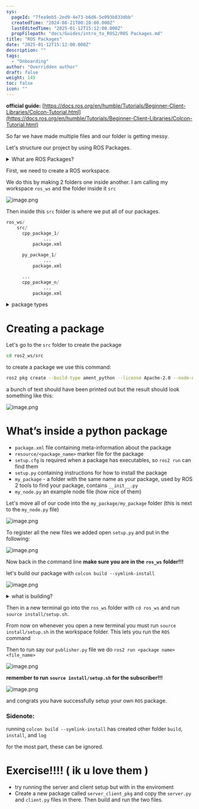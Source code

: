 ```yaml
---
sys:
  pageId: "7fea9eb5-2ed9-4e73-b6d6-5e093b833dbb"
  createdTime: "2024-08-21T00:28:00.000Z"
  lastEditedTime: "2025-01-12T15:12:00.000Z"
  propFilepath: "docs/Guides/intro_to_ROS2/ROS Packages.md"
title: "ROS Packages"
date: "2025-01-12T15:12:00.000Z"
description: ""
tags:
  - "Onboarding"
author: "Overridden author"
draft: false
weight: 145
toc: false
icon: ""
---
```


**official guide:** [https://docs.ros.org/en/humble/Tutorials/Beginner-Client-Libraries/Colcon-Tutorial.html](https://docs.ros.org/en/humble/Tutorials/Beginner-Client-Libraries/Colcon-Tutorial.html)

So far we have made multiple files and our folder is getting messy.

Let's structure our project by using ROS Packages.

<details>

<summary>What are ROS Packages?</summary>

ROS Packages are, as the name implies, packages of code that are highly sharable between ROS developers.

They consist of a folder, `package.xml` file, and source code

```python
      cpp_package_1/
		      ... imagine much code files here ..
          package.xml
```

</details>

First, we need to create a ROS workspace.

We do this by making 2 folders one inside another. I am calling my workspace `ros_ws` and the folder inside it `src`

![image.png](https://prod-files-secure.s3.us-west-2.amazonaws.com/d518164a-d88e-44d1-a4ee-3adb3bd8bce0/70706947-fd18-4537-a67b-e12946812d31/image.png?X-Amz-Algorithm=AWS4-HMAC-SHA256&X-Amz-Content-Sha256=UNSIGNED-PAYLOAD&X-Amz-Credential=ASIAZI2LB466QUZJNHIJ%2F20250207%2Fus-west-2%2Fs3%2Faws4_request&X-Amz-Date=20250207T190114Z&X-Amz-Expires=3600&X-Amz-Security-Token=IQoJb3JpZ2luX2VjEGIaCXVzLXdlc3QtMiJGMEQCIF0ss2MYN2vVFhUPhuIK8Zyk4FLieDcU66IN8HszSV0WAiBU64iNg%2B%2BgCspoGR9xh6rgcDkLJaUMLUC9dSXBKVoK9Sr%2FAwh7EAAaDDYzNzQyMzE4MzgwNSIMNNrn0lfcdy5Pw7%2BPKtwD2awqLjqYcHXCgdOTcqaxRTwpt7gn%2F6QeMiE8WiqZK19xux2EdoDoBeNg8HGhZT3NWrcYjwltMIJX0NN5khIKtG0x7oToHlo8xLuNYOYYIcZ52AcVAAeDFmN9LT59ESannixD9WlmYAUjtbFdk6fRgww%2F6MJnZytC3ckv8dPKrlXEr2E0ylGih0bOATr38Ti21yS%2BxD%2BK8zqchyaXaiBDccvJGuN1XaShWXb97PfCutvYC6MTEvlb61ivTO%2B%2BFYcmh48G2YmJeq7WY%2BQfYyOmfDLT1%2BgO1by1bbjAxxKaIZ%2Bgx693zUL8JOCr0FD67YCIUDhqRlnEtXb63v3IoM%2B8xdlyVU5WbkJZk7U4vOhnht2RLJttfC2a1zxXIfIhiLy%2BzdxiCdTmUL5WtCQa%2B8PW54A8IYXIAD3rYQGzRsgveI5XeN0kWWjzYwQZZhIcxsTQRBI%2BW%2B0xqf3dsaKyGY8SGteXr2kB91lzOMb8ZAJbPzcHe50jaPiYdaCxZmmTUSv42C94HXoJP%2F8F%2BMdd%2F%2Bb93mqxe7mqMSuevWc%2BkOmNMCj4dSzNWKA6PQLt4SJEYC112w08NlBgwoSKmDE%2BdpsRgiJbwy8yb1sSjApBFOOoRUOVAGGS0DeIW973SYQwkZuZvQY6pgForwOLe7eboiNuR4CTro41vElarO%2BgSzTGXvD3P0RxEpYqL1EHwDprUWuJTtZxqtDfPwn1Hm1b2aE39%2FVlWNkEhSzavqr0iR1UXRI9BAKkzt2yIZFoLKYXB%2Fb648r592sjlOFx6qHNDGtpaQlMJTzS9hlXaaoaiV%2FWpbxx7rzgcGwdIQEA6gbOtKxRuTjcbEVAXDDkOiCWIDwstVcQRGGcwgKZGO0I&X-Amz-Signature=8c4ed7e4d8ad63b9a7ea9c040f7b835c6f60f1c68fc87149fc77ad1c70511274&X-Amz-SignedHeaders=host&x-id=GetObject)

Then inside this `src` folder is where we put all of our packages.

```python
ros_ws/
    src/
      cpp_package_1/
		      ...
          package.xml

      py_package_1/
		      ...
          package.xml

      ...
      cpp_package_n/
		      ...
          package.xml

```

<details>

<summary>package types</summary>

packages can be either `C++` or python.

the intern file structure is different for each but for this guide we will stick to creating python packages

</details>

# Creating a package

Let's go to the `src` folder to create the package

```bash
cd ros2_ws/src
```

to create a package we use this command:

```bash
ros2 pkg create --build-type ament_python --license Apache-2.0 --node-name my_node my_package
```

a bunch of text should have been printed out but the result should look something like this:

![image.png](https://prod-files-secure.s3.us-west-2.amazonaws.com/d518164a-d88e-44d1-a4ee-3adb3bd8bce0/e6cf1e3f-8512-4a3e-b131-079f800bf3e8/image.png?X-Amz-Algorithm=AWS4-HMAC-SHA256&X-Amz-Content-Sha256=UNSIGNED-PAYLOAD&X-Amz-Credential=ASIAZI2LB466QUZJNHIJ%2F20250207%2Fus-west-2%2Fs3%2Faws4_request&X-Amz-Date=20250207T190114Z&X-Amz-Expires=3600&X-Amz-Security-Token=IQoJb3JpZ2luX2VjEGIaCXVzLXdlc3QtMiJGMEQCIF0ss2MYN2vVFhUPhuIK8Zyk4FLieDcU66IN8HszSV0WAiBU64iNg%2B%2BgCspoGR9xh6rgcDkLJaUMLUC9dSXBKVoK9Sr%2FAwh7EAAaDDYzNzQyMzE4MzgwNSIMNNrn0lfcdy5Pw7%2BPKtwD2awqLjqYcHXCgdOTcqaxRTwpt7gn%2F6QeMiE8WiqZK19xux2EdoDoBeNg8HGhZT3NWrcYjwltMIJX0NN5khIKtG0x7oToHlo8xLuNYOYYIcZ52AcVAAeDFmN9LT59ESannixD9WlmYAUjtbFdk6fRgww%2F6MJnZytC3ckv8dPKrlXEr2E0ylGih0bOATr38Ti21yS%2BxD%2BK8zqchyaXaiBDccvJGuN1XaShWXb97PfCutvYC6MTEvlb61ivTO%2B%2BFYcmh48G2YmJeq7WY%2BQfYyOmfDLT1%2BgO1by1bbjAxxKaIZ%2Bgx693zUL8JOCr0FD67YCIUDhqRlnEtXb63v3IoM%2B8xdlyVU5WbkJZk7U4vOhnht2RLJttfC2a1zxXIfIhiLy%2BzdxiCdTmUL5WtCQa%2B8PW54A8IYXIAD3rYQGzRsgveI5XeN0kWWjzYwQZZhIcxsTQRBI%2BW%2B0xqf3dsaKyGY8SGteXr2kB91lzOMb8ZAJbPzcHe50jaPiYdaCxZmmTUSv42C94HXoJP%2F8F%2BMdd%2F%2Bb93mqxe7mqMSuevWc%2BkOmNMCj4dSzNWKA6PQLt4SJEYC112w08NlBgwoSKmDE%2BdpsRgiJbwy8yb1sSjApBFOOoRUOVAGGS0DeIW973SYQwkZuZvQY6pgForwOLe7eboiNuR4CTro41vElarO%2BgSzTGXvD3P0RxEpYqL1EHwDprUWuJTtZxqtDfPwn1Hm1b2aE39%2FVlWNkEhSzavqr0iR1UXRI9BAKkzt2yIZFoLKYXB%2Fb648r592sjlOFx6qHNDGtpaQlMJTzS9hlXaaoaiV%2FWpbxx7rzgcGwdIQEA6gbOtKxRuTjcbEVAXDDkOiCWIDwstVcQRGGcwgKZGO0I&X-Amz-Signature=46f4c7ca32a537d298d0be964a983a1c85f61b1608d6efb313d0817355c4db9f&X-Amz-SignedHeaders=host&x-id=GetObject)

# What’s inside a python package

- `package.xml` file containing meta-information about the package
- `resource/<package_name>` marker file for the package
- `setup.cfg` is required when a package has executables, so `ros2 run` can find them
- `setup.py` containing instructions for how to install the package
- `my_package` - a folder with the same name as your package, used by ROS 2 tools to find your package, contains `__init__.py`
- `my_node.py` an example node file (how nice of them)

Let's move all of our code into the `my_package/my_package` folder (this is next to the `my_node.py` file)

![image.png](https://prod-files-secure.s3.us-west-2.amazonaws.com/d518164a-d88e-44d1-a4ee-3adb3bd8bce0/9ce58f11-0da9-4d3e-b86d-506a9685d378/image.png?X-Amz-Algorithm=AWS4-HMAC-SHA256&X-Amz-Content-Sha256=UNSIGNED-PAYLOAD&X-Amz-Credential=ASIAZI2LB466QUZJNHIJ%2F20250207%2Fus-west-2%2Fs3%2Faws4_request&X-Amz-Date=20250207T190114Z&X-Amz-Expires=3600&X-Amz-Security-Token=IQoJb3JpZ2luX2VjEGIaCXVzLXdlc3QtMiJGMEQCIF0ss2MYN2vVFhUPhuIK8Zyk4FLieDcU66IN8HszSV0WAiBU64iNg%2B%2BgCspoGR9xh6rgcDkLJaUMLUC9dSXBKVoK9Sr%2FAwh7EAAaDDYzNzQyMzE4MzgwNSIMNNrn0lfcdy5Pw7%2BPKtwD2awqLjqYcHXCgdOTcqaxRTwpt7gn%2F6QeMiE8WiqZK19xux2EdoDoBeNg8HGhZT3NWrcYjwltMIJX0NN5khIKtG0x7oToHlo8xLuNYOYYIcZ52AcVAAeDFmN9LT59ESannixD9WlmYAUjtbFdk6fRgww%2F6MJnZytC3ckv8dPKrlXEr2E0ylGih0bOATr38Ti21yS%2BxD%2BK8zqchyaXaiBDccvJGuN1XaShWXb97PfCutvYC6MTEvlb61ivTO%2B%2BFYcmh48G2YmJeq7WY%2BQfYyOmfDLT1%2BgO1by1bbjAxxKaIZ%2Bgx693zUL8JOCr0FD67YCIUDhqRlnEtXb63v3IoM%2B8xdlyVU5WbkJZk7U4vOhnht2RLJttfC2a1zxXIfIhiLy%2BzdxiCdTmUL5WtCQa%2B8PW54A8IYXIAD3rYQGzRsgveI5XeN0kWWjzYwQZZhIcxsTQRBI%2BW%2B0xqf3dsaKyGY8SGteXr2kB91lzOMb8ZAJbPzcHe50jaPiYdaCxZmmTUSv42C94HXoJP%2F8F%2BMdd%2F%2Bb93mqxe7mqMSuevWc%2BkOmNMCj4dSzNWKA6PQLt4SJEYC112w08NlBgwoSKmDE%2BdpsRgiJbwy8yb1sSjApBFOOoRUOVAGGS0DeIW973SYQwkZuZvQY6pgForwOLe7eboiNuR4CTro41vElarO%2BgSzTGXvD3P0RxEpYqL1EHwDprUWuJTtZxqtDfPwn1Hm1b2aE39%2FVlWNkEhSzavqr0iR1UXRI9BAKkzt2yIZFoLKYXB%2Fb648r592sjlOFx6qHNDGtpaQlMJTzS9hlXaaoaiV%2FWpbxx7rzgcGwdIQEA6gbOtKxRuTjcbEVAXDDkOiCWIDwstVcQRGGcwgKZGO0I&X-Amz-Signature=f4f56b55c85efbe360eee3e26d1b5a0f4658460de0edb437397b9ab287170486&X-Amz-SignedHeaders=host&x-id=GetObject)

To register all the new files we added open `setup.py` and put in the following:

![image.png](https://prod-files-secure.s3.us-west-2.amazonaws.com/d518164a-d88e-44d1-a4ee-3adb3bd8bce0/1cd7c262-4cae-4496-9d75-c178537d24a2/image.png?X-Amz-Algorithm=AWS4-HMAC-SHA256&X-Amz-Content-Sha256=UNSIGNED-PAYLOAD&X-Amz-Credential=ASIAZI2LB466QUZJNHIJ%2F20250207%2Fus-west-2%2Fs3%2Faws4_request&X-Amz-Date=20250207T190114Z&X-Amz-Expires=3600&X-Amz-Security-Token=IQoJb3JpZ2luX2VjEGIaCXVzLXdlc3QtMiJGMEQCIF0ss2MYN2vVFhUPhuIK8Zyk4FLieDcU66IN8HszSV0WAiBU64iNg%2B%2BgCspoGR9xh6rgcDkLJaUMLUC9dSXBKVoK9Sr%2FAwh7EAAaDDYzNzQyMzE4MzgwNSIMNNrn0lfcdy5Pw7%2BPKtwD2awqLjqYcHXCgdOTcqaxRTwpt7gn%2F6QeMiE8WiqZK19xux2EdoDoBeNg8HGhZT3NWrcYjwltMIJX0NN5khIKtG0x7oToHlo8xLuNYOYYIcZ52AcVAAeDFmN9LT59ESannixD9WlmYAUjtbFdk6fRgww%2F6MJnZytC3ckv8dPKrlXEr2E0ylGih0bOATr38Ti21yS%2BxD%2BK8zqchyaXaiBDccvJGuN1XaShWXb97PfCutvYC6MTEvlb61ivTO%2B%2BFYcmh48G2YmJeq7WY%2BQfYyOmfDLT1%2BgO1by1bbjAxxKaIZ%2Bgx693zUL8JOCr0FD67YCIUDhqRlnEtXb63v3IoM%2B8xdlyVU5WbkJZk7U4vOhnht2RLJttfC2a1zxXIfIhiLy%2BzdxiCdTmUL5WtCQa%2B8PW54A8IYXIAD3rYQGzRsgveI5XeN0kWWjzYwQZZhIcxsTQRBI%2BW%2B0xqf3dsaKyGY8SGteXr2kB91lzOMb8ZAJbPzcHe50jaPiYdaCxZmmTUSv42C94HXoJP%2F8F%2BMdd%2F%2Bb93mqxe7mqMSuevWc%2BkOmNMCj4dSzNWKA6PQLt4SJEYC112w08NlBgwoSKmDE%2BdpsRgiJbwy8yb1sSjApBFOOoRUOVAGGS0DeIW973SYQwkZuZvQY6pgForwOLe7eboiNuR4CTro41vElarO%2BgSzTGXvD3P0RxEpYqL1EHwDprUWuJTtZxqtDfPwn1Hm1b2aE39%2FVlWNkEhSzavqr0iR1UXRI9BAKkzt2yIZFoLKYXB%2Fb648r592sjlOFx6qHNDGtpaQlMJTzS9hlXaaoaiV%2FWpbxx7rzgcGwdIQEA6gbOtKxRuTjcbEVAXDDkOiCWIDwstVcQRGGcwgKZGO0I&X-Amz-Signature=4d668e1f49894daad2c4f1575b5d29c9200e89119bf26e53b9ae16e631937418&X-Amz-SignedHeaders=host&x-id=GetObject)

Now back in the command line **make sure you are in the** **`ros_ws`** **folder!!!**

let's build our package with `colcon build --symlink-install`

![image.png](https://prod-files-secure.s3.us-west-2.amazonaws.com/d518164a-d88e-44d1-a4ee-3adb3bd8bce0/2f2a0d27-b173-48fd-b189-5f5c0ce65619/image.png?X-Amz-Algorithm=AWS4-HMAC-SHA256&X-Amz-Content-Sha256=UNSIGNED-PAYLOAD&X-Amz-Credential=ASIAZI2LB466QUZJNHIJ%2F20250207%2Fus-west-2%2Fs3%2Faws4_request&X-Amz-Date=20250207T190114Z&X-Amz-Expires=3600&X-Amz-Security-Token=IQoJb3JpZ2luX2VjEGIaCXVzLXdlc3QtMiJGMEQCIF0ss2MYN2vVFhUPhuIK8Zyk4FLieDcU66IN8HszSV0WAiBU64iNg%2B%2BgCspoGR9xh6rgcDkLJaUMLUC9dSXBKVoK9Sr%2FAwh7EAAaDDYzNzQyMzE4MzgwNSIMNNrn0lfcdy5Pw7%2BPKtwD2awqLjqYcHXCgdOTcqaxRTwpt7gn%2F6QeMiE8WiqZK19xux2EdoDoBeNg8HGhZT3NWrcYjwltMIJX0NN5khIKtG0x7oToHlo8xLuNYOYYIcZ52AcVAAeDFmN9LT59ESannixD9WlmYAUjtbFdk6fRgww%2F6MJnZytC3ckv8dPKrlXEr2E0ylGih0bOATr38Ti21yS%2BxD%2BK8zqchyaXaiBDccvJGuN1XaShWXb97PfCutvYC6MTEvlb61ivTO%2B%2BFYcmh48G2YmJeq7WY%2BQfYyOmfDLT1%2BgO1by1bbjAxxKaIZ%2Bgx693zUL8JOCr0FD67YCIUDhqRlnEtXb63v3IoM%2B8xdlyVU5WbkJZk7U4vOhnht2RLJttfC2a1zxXIfIhiLy%2BzdxiCdTmUL5WtCQa%2B8PW54A8IYXIAD3rYQGzRsgveI5XeN0kWWjzYwQZZhIcxsTQRBI%2BW%2B0xqf3dsaKyGY8SGteXr2kB91lzOMb8ZAJbPzcHe50jaPiYdaCxZmmTUSv42C94HXoJP%2F8F%2BMdd%2F%2Bb93mqxe7mqMSuevWc%2BkOmNMCj4dSzNWKA6PQLt4SJEYC112w08NlBgwoSKmDE%2BdpsRgiJbwy8yb1sSjApBFOOoRUOVAGGS0DeIW973SYQwkZuZvQY6pgForwOLe7eboiNuR4CTro41vElarO%2BgSzTGXvD3P0RxEpYqL1EHwDprUWuJTtZxqtDfPwn1Hm1b2aE39%2FVlWNkEhSzavqr0iR1UXRI9BAKkzt2yIZFoLKYXB%2Fb648r592sjlOFx6qHNDGtpaQlMJTzS9hlXaaoaiV%2FWpbxx7rzgcGwdIQEA6gbOtKxRuTjcbEVAXDDkOiCWIDwstVcQRGGcwgKZGO0I&X-Amz-Signature=e97865b912d131ddddede23f0fb63ac3a5cf98d704ba58e150bc86795f49fdb5&X-Amz-SignedHeaders=host&x-id=GetObject)

<details>

<summary>what is building?</summary>

if you are a CS major at Rose-Hulman you will learn the answer to this in CSSE132

but TLDR; is it combines all the code files into one program that can be run easily 

</details>

Then in a new terminal go into the `ros_ws` folder with `cd ros_ws` and run `source install/setup.sh`. 

From now on whenever you open a new terminal you must run `source install/setup.sh` in the workspace folder. This lets you run the `ROS` command

Then to run say our `publisher.py` file we do `ros2 run <package name> <file_name>`

![image.png](https://prod-files-secure.s3.us-west-2.amazonaws.com/d518164a-d88e-44d1-a4ee-3adb3bd8bce0/4f4b1219-3a44-4632-aa0a-ce3471699f59/image.png?X-Amz-Algorithm=AWS4-HMAC-SHA256&X-Amz-Content-Sha256=UNSIGNED-PAYLOAD&X-Amz-Credential=ASIAZI2LB466QUZJNHIJ%2F20250207%2Fus-west-2%2Fs3%2Faws4_request&X-Amz-Date=20250207T190114Z&X-Amz-Expires=3600&X-Amz-Security-Token=IQoJb3JpZ2luX2VjEGIaCXVzLXdlc3QtMiJGMEQCIF0ss2MYN2vVFhUPhuIK8Zyk4FLieDcU66IN8HszSV0WAiBU64iNg%2B%2BgCspoGR9xh6rgcDkLJaUMLUC9dSXBKVoK9Sr%2FAwh7EAAaDDYzNzQyMzE4MzgwNSIMNNrn0lfcdy5Pw7%2BPKtwD2awqLjqYcHXCgdOTcqaxRTwpt7gn%2F6QeMiE8WiqZK19xux2EdoDoBeNg8HGhZT3NWrcYjwltMIJX0NN5khIKtG0x7oToHlo8xLuNYOYYIcZ52AcVAAeDFmN9LT59ESannixD9WlmYAUjtbFdk6fRgww%2F6MJnZytC3ckv8dPKrlXEr2E0ylGih0bOATr38Ti21yS%2BxD%2BK8zqchyaXaiBDccvJGuN1XaShWXb97PfCutvYC6MTEvlb61ivTO%2B%2BFYcmh48G2YmJeq7WY%2BQfYyOmfDLT1%2BgO1by1bbjAxxKaIZ%2Bgx693zUL8JOCr0FD67YCIUDhqRlnEtXb63v3IoM%2B8xdlyVU5WbkJZk7U4vOhnht2RLJttfC2a1zxXIfIhiLy%2BzdxiCdTmUL5WtCQa%2B8PW54A8IYXIAD3rYQGzRsgveI5XeN0kWWjzYwQZZhIcxsTQRBI%2BW%2B0xqf3dsaKyGY8SGteXr2kB91lzOMb8ZAJbPzcHe50jaPiYdaCxZmmTUSv42C94HXoJP%2F8F%2BMdd%2F%2Bb93mqxe7mqMSuevWc%2BkOmNMCj4dSzNWKA6PQLt4SJEYC112w08NlBgwoSKmDE%2BdpsRgiJbwy8yb1sSjApBFOOoRUOVAGGS0DeIW973SYQwkZuZvQY6pgForwOLe7eboiNuR4CTro41vElarO%2BgSzTGXvD3P0RxEpYqL1EHwDprUWuJTtZxqtDfPwn1Hm1b2aE39%2FVlWNkEhSzavqr0iR1UXRI9BAKkzt2yIZFoLKYXB%2Fb648r592sjlOFx6qHNDGtpaQlMJTzS9hlXaaoaiV%2FWpbxx7rzgcGwdIQEA6gbOtKxRuTjcbEVAXDDkOiCWIDwstVcQRGGcwgKZGO0I&X-Amz-Signature=2716ee459e194d5083f8a734f550775cd06e0a4ce41f14944e5f2fc4741dfb98&X-Amz-SignedHeaders=host&x-id=GetObject)

**remember to run** **`source install/setup.sh`** **for the subscriber!!!**

![image.png](https://prod-files-secure.s3.us-west-2.amazonaws.com/d518164a-d88e-44d1-a4ee-3adb3bd8bce0/02121119-dad4-49ec-8356-c956108b4243/image.png?X-Amz-Algorithm=AWS4-HMAC-SHA256&X-Amz-Content-Sha256=UNSIGNED-PAYLOAD&X-Amz-Credential=ASIAZI2LB466QUZJNHIJ%2F20250207%2Fus-west-2%2Fs3%2Faws4_request&X-Amz-Date=20250207T190114Z&X-Amz-Expires=3600&X-Amz-Security-Token=IQoJb3JpZ2luX2VjEGIaCXVzLXdlc3QtMiJGMEQCIF0ss2MYN2vVFhUPhuIK8Zyk4FLieDcU66IN8HszSV0WAiBU64iNg%2B%2BgCspoGR9xh6rgcDkLJaUMLUC9dSXBKVoK9Sr%2FAwh7EAAaDDYzNzQyMzE4MzgwNSIMNNrn0lfcdy5Pw7%2BPKtwD2awqLjqYcHXCgdOTcqaxRTwpt7gn%2F6QeMiE8WiqZK19xux2EdoDoBeNg8HGhZT3NWrcYjwltMIJX0NN5khIKtG0x7oToHlo8xLuNYOYYIcZ52AcVAAeDFmN9LT59ESannixD9WlmYAUjtbFdk6fRgww%2F6MJnZytC3ckv8dPKrlXEr2E0ylGih0bOATr38Ti21yS%2BxD%2BK8zqchyaXaiBDccvJGuN1XaShWXb97PfCutvYC6MTEvlb61ivTO%2B%2BFYcmh48G2YmJeq7WY%2BQfYyOmfDLT1%2BgO1by1bbjAxxKaIZ%2Bgx693zUL8JOCr0FD67YCIUDhqRlnEtXb63v3IoM%2B8xdlyVU5WbkJZk7U4vOhnht2RLJttfC2a1zxXIfIhiLy%2BzdxiCdTmUL5WtCQa%2B8PW54A8IYXIAD3rYQGzRsgveI5XeN0kWWjzYwQZZhIcxsTQRBI%2BW%2B0xqf3dsaKyGY8SGteXr2kB91lzOMb8ZAJbPzcHe50jaPiYdaCxZmmTUSv42C94HXoJP%2F8F%2BMdd%2F%2Bb93mqxe7mqMSuevWc%2BkOmNMCj4dSzNWKA6PQLt4SJEYC112w08NlBgwoSKmDE%2BdpsRgiJbwy8yb1sSjApBFOOoRUOVAGGS0DeIW973SYQwkZuZvQY6pgForwOLe7eboiNuR4CTro41vElarO%2BgSzTGXvD3P0RxEpYqL1EHwDprUWuJTtZxqtDfPwn1Hm1b2aE39%2FVlWNkEhSzavqr0iR1UXRI9BAKkzt2yIZFoLKYXB%2Fb648r592sjlOFx6qHNDGtpaQlMJTzS9hlXaaoaiV%2FWpbxx7rzgcGwdIQEA6gbOtKxRuTjcbEVAXDDkOiCWIDwstVcQRGGcwgKZGO0I&X-Amz-Signature=9f41951f740cbc2c40d6b2da2350d25cac7e76fa5fa552138582d3d2308ee00b&X-Amz-SignedHeaders=host&x-id=GetObject)

and congrats you have successfully setup your own `ROS` package.

### Sidenote:

running `colcon build --symlink-install` has created other folder `build`, `install`, and `log`

for the most part, these can be ignored.

# Exercise!!!! ( ik u love them )

- try running the server and client setup but with in the enviroment
- Create a new package called `server_client_pkg` and copy the `server.py` and `client.py` files in there. Then build and run the two files.
